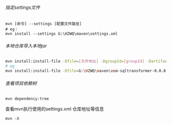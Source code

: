 ###### 指定settings文件

```shell
mvn [命令] --settings [配置文件路径]
# eg：
mvn install --settings G:\HZWQ\maven\settings.xml
```



###### 本地仓库导入本地jar

```sh
mvn install:install-file -Dfile=[文件地址] -DgroupId=[groupId] -DartifactId=[artifactId] -Dversion=[version] -Dpackaging=[包类型]
# eg
mvn install:install-file -Dfile=G:\HZWQ\maven\eom-sqltransformer-0.0.8.jar -DgroupId=com.hzwq.eom.common -DartifactId=eom-sqltransformer -Dversion=0.0.8 -Dpackaging=jar --settings G:\HZWQ\maven\settings.xml
```



###### 查看项目依赖树

```
mvn dependency:tree
```



查看mvn执行使用的settings.xml 仓库地址等信息

```
mvn -X
```

